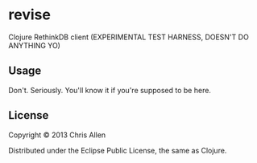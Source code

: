 # revise

Clojure RethinkDB client (EXPERIMENTAL TEST HARNESS, DOESN'T DO
ANYTHING YO)

## Usage

Don't. Seriously. You'll know it if you're supposed to be here.

## License

Copyright © 2013 Chris Allen

Distributed under the Eclipse Public License, the same as Clojure.
